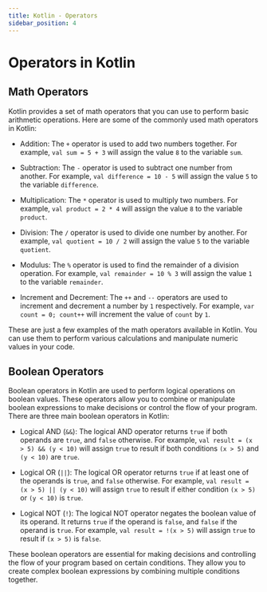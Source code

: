 ```yaml
---
title: Kotlin - Operators
sidebar_position: 4
---
```


# Operators in Kotlin

## Math Operators

Kotlin provides a set of math operators that you can use to perform basic arithmetic operations. Here are some of the commonly used math operators in Kotlin:

- Addition: The `+` operator is used to add two numbers together. For example, `val sum = 5 + 3` will assign the value `8` to the variable `sum`.

- Subtraction: The `-` operator is used to subtract one number from another. For example, `val difference = 10 - 5` will assign the value `5` to the variable `difference`.

- Multiplication: The `*` operator is used to multiply two numbers. For example, `val product = 2 * 4` will assign the value `8` to the variable `product`.

- Division: The `/` operator is used to divide one number by another. For example, `val quotient = 10 / 2` will assign the value `5` to the variable `quotient`.

- Modulus: The `%` operator is used to find the remainder of a division operation. For example, `val remainder = 10 % 3` will assign the value `1` to the variable `remainder`.

- Increment and Decrement: The `++` and `--` operators are used to increment and decrement a number by `1` respectively. For example, `var count = 0; count++` will increment the value of `count` by `1`.

These are just a few examples of the math operators available in Kotlin. You can use them to perform various calculations and manipulate numeric values in your code.

## Boolean Operators

Boolean operators in Kotlin are used to perform logical operations on boolean values. These operators allow you to combine or manipulate boolean expressions to make decisions or control the flow of your program. There are three main boolean operators in Kotlin:

 - Logical AND (`&&`): The logical AND operator returns `true` if both operands are `true`, and `false` otherwise. 
 For example, `val result = (x > 5) && (y < 10)` will assign `true` to result if both conditions `(x > 5)` and `(y < 10)` are `true`.

 - Logical OR (`||`): The logical OR operator returns `true` if at least one of the operands is `true`, and `false` otherwise. 
 For example, `val result = (x > 5) || (y < 10)` will assign `true` to result if either condition `(x > 5)` or `(y < 10)` is `true`.

 - Logical NOT (`!`): The logical NOT operator negates the boolean value of its operand. It returns `true` if the operand is `false`, and `false` if the operand is `true`. For example, `val result = !(x > 5)` will assign `true` to result if `(x > 5)` is `false`.

These boolean operators are essential for making decisions and controlling the flow of your program based on certain conditions. They allow you to create complex boolean expressions by combining multiple conditions together.

